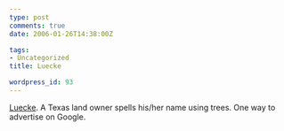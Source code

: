 ```yaml
---
type: post
comments: true
date: 2006-01-26T14:38:00Z

tags:
- Uncategorized
title: Luecke

wordpress_id: 93
---
```


[Luecke](http://maps.google.com/maps?f=q&hl=en&q=austin,+tx&btnG=Search&t=k&ll=30.083058,-97.143688&spn=0.072487,0.15192&t=k).  A Texas land owner spells his/her name using trees. One way to advertise on Google.
